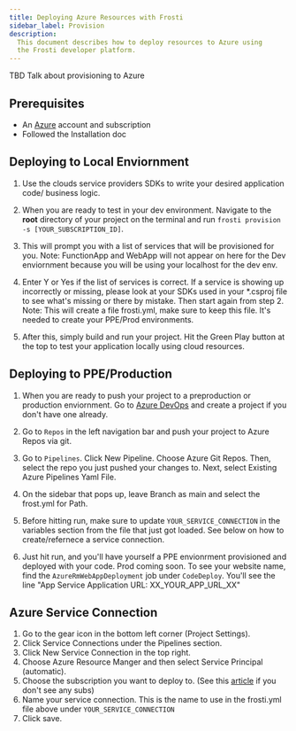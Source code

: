 ```yaml
---
title: Deploying Azure Resources with Frosti
sidebar_label: Provision
description:
  This document describes how to deploy resources to Azure using
  the Frosti developer platform.
---
```


TBD Talk about provisioning to Azure

## Prerequisites

- An [Azure](https://portal.azure.com) account and subscription
- Followed the Installation doc

## Deploying to Local Enviornment

1. Use the clouds service providers SDKs to write your desired application code/ business logic. 

2. When you are ready to test in your dev environment. Navigate to the **root** directory of your project on the terminal and run `frosti provision -s [YOUR_SUBSCRIPTION_ID]`.

3. This will prompt you with a list of services that will be provisioned for you. 
Note: FunctionApp and WebApp will not appear on here for the Dev enviornment because you will be using your localhost for the dev env. 

4. Enter Y or Yes if the list of services is correct. If a service is showing up incorrectly or missing, please look at your SDKs used in your *.csproj file to see what's missing or there by mistake. Then start again from step 2.
Note: This will create a file frosti.yml, make sure to keep this file. It's needed to create your PPE/Prod environments.

5. After this, simply build and run your project. Hit the Green Play button at the top to test your application locally using cloud resources.

## Deploying to PPE/Production
1. When you are ready to push your project to a preproduction or production enviornment. Go to [Azure DevOps](https://dev.azure.com) and create a project if you don't have one already.

2. Go to `Repos` in the left navigation bar and push your project to Azure Repos via git.

3. Go to `Pipelines`. Click New Pipeline. Choose Azure Git Repos. Then, select the repo you just pushed your changes to. Next, select Existing Azure Pipelines Yaml File.

4. On the sidebar that pops up, leave Branch as main and select the frost.yml for Path. 

5. Before hitting run, make sure to update `YOUR_SERVICE_CONNECTION` in the variables section from the file that just got loaded. See below on how to create/refernece a service connection.

6. Just hit run, and you'll have yourself a PPE envionrment provisioned and deployed with your code. Prod coming soon. To see your website name, find the `AzureRmWebAppDeployment` job under `CodeDeploy`. You'll see the line "App Service Application URL: XX_YOUR_APP_URL_XX" 

## Azure Service Connection
1. Go to the gear icon in the bottom left corner (Project Settings).
2. Click Service Connections under the Pipelines section.
3. Click New Service Connection in the top right.
4. Choose Azure Resource Manger and then select Service Principal (automatic).
5. Choose the subscription you want to deploy to. (See this [article](https://blog.georgekosmidis.net/troubleshooting-you-dont-appear-to-have-an-active-azure-subscription.html) if you don't see any subs)
6. Name your service connection. This is the name to use in the frosti.yml file above under `YOUR_SERVICE_CONNECTION`
7. Click save.